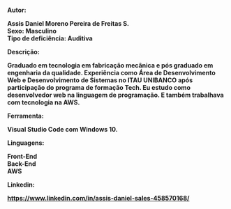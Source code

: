 


<strong>Autor:<strong> <br>

Assis Daniel Moreno Pereira de Freitas S. <br>
Sexo: Masculino <br>
Tipo de deficiência: Auditiva <br>


<strong>Descrição:<strong>


Graduado em tecnologia em fabricação mecânica e pós graduado em engenharia da qualidade. Experiência como Área de Desenvolvimento Web e Desenvolvimento de Sistemas no ITAU UNIBANCO após participação do programa de formação Tech. Eu estudo como desenvolvedor web na linguagem de programação. E também trabalhava com tecnologia na AWS.

<strong>Ferramenta:<strong>

Visual Studio Code com Windows 10.

<strong>Linguagens:<strong> 

Front-End <br>
Back-End   <br>
AWS

<strong>Linkedin:<strong>

https://www.linkedin.com/in/assis-daniel-sales-458570168/

